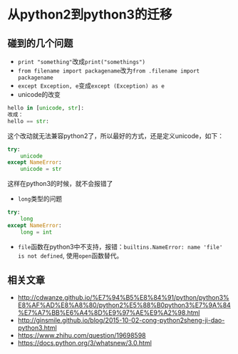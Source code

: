 # 从python2到python3的迁移

## 碰到的几个问题

- `print "something"`改成`print("somethings")`
- `from filename import packagename`改为`from .filename import packagename`
- `except Exception, e`变成`except (Exception) as e`
- unicode的改变

```python
hello in [unicode, str]:
改成：
hello == str:
```

这个改动就无法兼容python2了，所以最好的方式，还是定义unicode，如下：

```python
try:
    unicode
except NameError:
    unicode = str
```

这样在python3的时候，就不会报错了

- `long`类型的问题

```python
try:
    long
except NameError:
    long = int
```

- `file`函数在python3中不支持，报错：`builtins.NameError: name 'file' is not defined`, 使用`open`函数替代。


## 相关文章

- http://cdwanze.github.io/%E7%94%B5%E8%84%91/python/python3%E8%AF%AD%E8%A8%80/python2%E5%88%B0python3%E7%9A%84%E7%A7%BB%E6%A4%8D%E9%97%AE%E9%A2%98.html
- http://ginsmile.github.io/blog/2015-10-02-cong-python2sheng-ji-dao-python3.html
- https://www.zhihu.com/question/19698598
- https://docs.python.org/3/whatsnew/3.0.html

